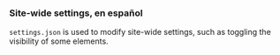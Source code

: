 ### Site-wide settings, en español

`settings.json` is used to modify site-wide settings, such as toggling the visibility of some elements.
